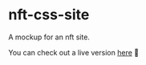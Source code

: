 # nft-css-site
 
A mockup for an nft site. 

You can check out a live version [here](https://helpful-queijadas-318866.netlify.app/) 👟
